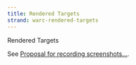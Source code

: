 ```yaml
---
title: Rendered Targets
strand: warc-rendered-targets
---
```


Rendered Targets

See <a href="recording-screenshots.html">Proposal for recording screenshots...</a>.

